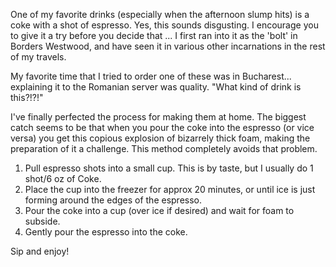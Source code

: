 <!--
.. title: Espresso and Coke
.. date: 2004/05/14 13:37
.. slug: index
.. tags:
.. link:
.. description:
-->

One of my favorite drinks (especially when the afternoon slump hits) is a coke with a shot of espresso. Yes, this sounds disgusting. I encourage you to give it a try before you decide that ... I first ran into it as the 'bolt' in Borders Westwood, and have seen it in various other incarnations in the rest of my travels.

My favorite time that I tried to order one of these was in Bucharest... explaining it to the Romanian server was quality. "What kind of drink is this?!?!"

I've finally perfected the process for making them at home. The biggest catch seems to be that when you pour the coke into the espresso (or vice versa) you get this copious explosion of bizarrely thick foam, making the preparation of it a challenge. This method completely avoids that problem.

1. Pull espresso shots into a small cup. This is by taste, but I usually do 1 shot/6 oz of Coke.
2. Place the cup into the freezer for approx 20 minutes, or until ice is just forming around the edges of the espresso.
3. Pour the coke into a cup (over ice if desired) and wait for foam to subside.
4. Gently pour the espresso into the coke.

Sip and enjoy!
